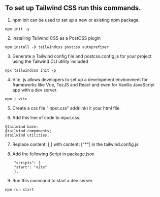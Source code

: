 ## To set up Tailwind CSS run this commands.
1. npm init can be used to set up a new or existing npm package. 
```
npm init -y
```
2. Installing Tailwind CSS as a PostCSS plugin
```
npm install -D tailwindcss postcss autoprefixer
```
3. Generate a Tailwind config file and postcss.config.js for your project using the Tailwind CLI utility included
```
npx tailwindcss init -p
```
4. Vite. js allows developers to set up a development environment for frameworks like Vue, TezJS and React and even for Vanilla JavaScript app with a dev server.
```
npm i vite
```
5. Create a css file "input.css" add(link) it your html file.

6. Add this line of code to input.css.
```
@tailwind base;
@tailwind components;
@tailwind utilities;
```
7. Replace content: [ ] with content: ["*"] in the tailwind.config.js

8. Add the following Script in package.json
```
    "scripts": {
    "start": "vite"
    },
```
9. Run this command to start a dev server.
```
npm run start
```
